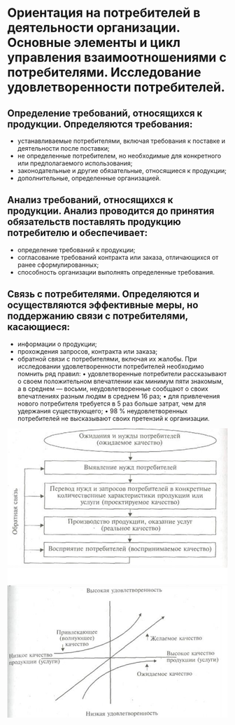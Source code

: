 # Ориентация на потребителей в деятельности организации. Основные элементы и цикл управления взаимоотношениями с потребителями. Исследование удовлетворенности потребителей.
## Определение требований, относящихся к продукции. Определяются требования:
* устанавливаемые потребителями, включая требования к поставке и деятельности после поставки;
* не определенные потребителем, но необходимые для конкретного или предполагаемого использования;
* законодательные и другие обязательные, относящиеся к продукции;
* дополнительные, определенные организацией.
## Анализ требований, относящихся к продукции. Анализ проводится до принятия обязательств поставлять продукцию потребителю и обеспечивает:
* определение требований к продукции;
* согласование требований контракта или заказа, отличающихся от ранее сформулированных;
* способность организации выполнять определенные требования.
## Связь с потребителями. Определяются и осуществляются эффективные меры, но поддержанию связи с потребителями, касающиеся:
* информации о продукции;
* прохождения запросов, контракта или заказа;
* обратной связи с потребителями, включая их жалобы.
При исследовании удовлетворенности потребителей необходимо помнить ряд
правил:
• удовлетворенные потребители рассказывают о своем положительном впечатлении как минимум пяти знакомым, а в среднем — восьми, неудовлетворенные сообщают о своих впечатлениях разным людям в среднем 16 раз;
• для привлечения нового потребителя требуется в 5 раз больше затрат, чем для удержания существующего;
• 98 % неудовлетворенных потребителей не высказывают своих претензий к
организации.
<img src="./1.png" alt="Ожидамое качество">
<img src="./2.png" alt="Удовлетворенность">
